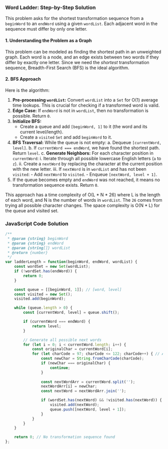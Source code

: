 ### Word Ladder: Step-by-Step Solution

This problem asks for the shortest transformation sequence from a `beginWord` to an `endWord` using a given `wordList`. Each adjacent word in the sequence must differ by only one letter.

#### 1. Understanding the Problem as a Graph

This problem can be modeled as finding the shortest path in an unweighted graph. Each word is a node, and an edge exists between two words if they differ by exactly one letter. Since we need the *shortest* transformation sequence, Breadth-First Search (BFS) is the ideal algorithm.

#### 2. BFS Approach

Here is the algorithm:

1.  **Pre-processing `wordList`:** Convert `wordList` into a `Set` for O(1) average time lookups. This is crucial for checking if a transformed word is valid.
2.  **Edge Case:** If `endWord` is not in `wordList`, then no transformation is possible. Return `0`.
3.  **Initialize BFS:**
    -   Create a queue and add `[beginWord, 1]` to it (the word and its current level/length).
    -   Create a `visited` `Set` and add `beginWord` to it.
4.  **BFS Traversal:** While the queue is not empty:
    a. Dequeue `[currentWord, level]`.
    b. If `currentWord === endWord`, we have found the shortest path. Return `level`.
    c. **Generate Neighbors:** For each character position in `currentWord`:
        i. Iterate through all possible lowercase English letters (`a` to `z`).
        ii. Create a `nextWord` by replacing the character at the current position with the new letter.
        iii. If `nextWord` is in `wordList` and has not been `visited`:
            -   Add `nextWord` to `visited`.
            -   Enqueue `[nextWord, level + 1]`.
5.  If the queue becomes empty and `endWord` was not reached, it means no transformation sequence exists. Return `0`.

This approach has a time complexity of O(L * N * 26) where L is the length of each word, and N is the number of words in `wordList`. The `26` comes from trying all possible character changes. The space complexity is O(N * L) for the queue and visited set.

### JavaScript Code Solution

```javascript
/**
 * @param {string} beginWord
 * @param {string} endWord
 * @param {string[]} wordList
 * @return {number}
 */
var ladderLength = function(beginWord, endWord, wordList) {
    const wordSet = new Set(wordList);
    if (!wordSet.has(endWord)) {
        return 0;
    }

    const queue = [[beginWord, 1]]; // [word, level]
    const visited = new Set();
    visited.add(beginWord);

    while (queue.length > 0) {
        const [currentWord, level] = queue.shift();

        if (currentWord === endWord) {
            return level;
        }

        // Generate all possible next words
        for (let i = 0; i < currentWord.length; i++) {
            const originalChar = currentWord[i];
            for (let charCode = 97; charCode <= 122; charCode++) { // ASCII for 'a' to 'z'
                const newChar = String.fromCharCode(charCode);
                if (newChar === originalChar) {
                    continue;
                }
                
                const nextWordArr = currentWord.split('');
                nextWordArr[i] = newChar;
                const nextWord = nextWordArr.join('');

                if (wordSet.has(nextWord) && !visited.has(nextWord)) {
                    visited.add(nextWord);
                    queue.push([nextWord, level + 1]);
                }
            }
        }
    }

    return 0; // No transformation sequence found
};
```
